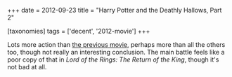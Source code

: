 +++
date = 2012-09-23
title = "Harry Potter and the Deathly Hallows, Part 2"

[taxonomies]
tags = ['decent', '2012-movie']
+++

Lots more action than [the previous movie], perhaps more than all the
others too, though not really an interesting conclusion. The main battle
feels like a poor copy of that in *Lord of the Rings: The Return of the
King*, though it\'s not bad at all.

  [the previous movie]: http://movies.tshepang.net/harry-potter-and-the-deathly-hallows-part-1
